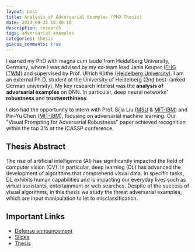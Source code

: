 ```yaml
---
layout: post
title: Analysis of Adversarial Examples (PhD Thesis)
date: 2024-08-31 16:40:16
description: research
tags: adversarial examples
categories: thesis
giscus_comments: true
---
```


I earned my PhD with magna cum laude from Heidelberg University, Germany, where I was advised by my ex-team lead Janis Keuper ([FHG ITWM](https://www.itwm.fraunhofer.de/en/departments/hpc/staff/janis-keuper.html)) and supervised by Prof. Ullrich Köthe ([Heidelberg University](https://hci.iwr.uni-heidelberg.de/vislearn/people/ullrich-koethe)). I am an external Ph.D. student at the University of Heidelberg (2nd best-ranked German university).
My key research interest was the **analysis of adversarial examples** on DNN.
In particular, deep neural networks' **robustness** and **trustworthiness**.

I also had the opportunity to intern with Prof. Sijia Liu ([MSU](https://lsjxjtu.github.io/) & [MIT-IBM](https://mitibmwatsonailab.mit.edu/people/sijia-liu/)) and Pin-Yu Chen ([MIT-IBM](https://sites.google.com/site/pinyuchenpage/home)), focusing on adversarial machine learning.
Our "Visual Prompting for Adversarial Robustness" paper achieved recognition within the top 3% at the ICASSP conference.

## Thesis Abstract

The rise of artificial intelligence (AI) has significantly impacted the field of computer vision (CV). In particular, deep learning (DL) has advanced the development of algorithms that comprehend visual data. In specific tasks, DL exhibits human capabilities and is impacting our everyday lives such as virtual assistants, entertainment or web searches. Despite of the success of visual algorithms, in this thesis we study the threat adversarial examples, which are input manipulation to let to misclassification.

## Important Links

- [Defense announcement](https://www.mathinf.uni-heidelberg.de/en/thesis-defenses/analysis-of-adversarial-examples-2024-07-30)
- [Slides](https://drive.google.com/file/d/1tgZ5exAoadPo64Rd4rc7cAEjTGCuQi63/view?usp=sharing)
- [Thesis](https://archiv.ub.uni-heidelberg.de/volltextserver/35211/1/main.pdf)

